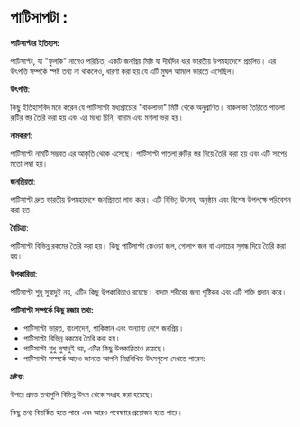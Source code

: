# পাটিসাপটা :

**পাটিসাপ্টার ইতিহাস:**

পাটিসাপ্টা, যা "ফুলকি" নামেও পরিচিত, একটি জনপ্রিয় মিষ্টি যা দীর্ঘদিন ধরে ভারতীয় উপমহাদেশে প্রচলিত। এর উৎপত্তি সম্পর্কে স্পষ্ট তথ্য না থাকলেও, ধারণা করা হয় যে এটি মুঘল আমলে ভারতে এসেছিল।

**উৎপত্তি**:

কিছু ইতিহাসবিদ মনে করেন যে পাটিসাপ্টা মধ্যপ্রাচ্যের "বাকলাভা" মিষ্টি থেকে অনুপ্রাণিত। বাকলাভা তৈরিতে পাতলা রুটির স্তর তৈরি করা হয় এবং এর মধ্যে চিনি, বাদাম এবং মশলা ভরা হয়।

**নামকরণ**:

পাটিসাপ্টা নামটি সম্ভবত এর আকৃতি থেকে এসেছে। পাটিসাপ্টা পাতলা রুটির স্তর দিয়ে তৈরি করা হয় এবং এটি সাপের মতো লম্বা হয়।

**জনপ্রিয়তা**:

পাটিসাপ্টা দ্রুত ভারতীয় উপমহাদেশে জনপ্রিয়তা লাভ করে। এটি বিভিন্ন উৎসব, অনুষ্ঠান এবং বিশেষ উপলক্ষে পরিবেশন করা হত।

**বৈচিত্র্য**:

পাটিসাপ্টা বিভিন্ন রকমের তৈরি করা হয়। কিছু পাটিসাপ্টা কেওড়া জল, গোলাপ জল বা এলাচের সুগন্ধ দিয়ে তৈরি করা হয়।

**উপকারিতা**:

পাটিসাপ্টা শুধু সুস্বাদুই নয়, এটির কিছু উপকারিতাও রয়েছে। বাদাম শরীরের জন্য পুষ্টিকর এবং এটি শক্তি প্রদান করে।

**পাটিসাপ্টা সম্পর্কে কিছু মজার তথ্য:**

- পাটিসাপ্টা ভারত, বাংলাদেশ, পাকিস্তান এবং অন্যান্য দেশে জনপ্রিয়।
- পাটিসাপ্টা বিভিন্ন রকমের তৈরি করা হয়।
- পাটিসাপ্টা শুধু সুস্বাদুই নয়, এটির কিছু উপকারিতাও রয়েছে।
- পাটিসাপ্টা সম্পর্কে আরও জানতে আপনি নিম্নলিখিত উৎসগুলো দেখতে পারেন:

**দ্রষ্টব্য**:

উপরে প্রদত্ত তথ্যগুলি বিভিন্ন উৎস থেকে সংগ্রহ করা হয়েছে।

কিছু তথ্য বিতর্কিত হতে পারে এবং আরও গবেষণার প্রয়োজন হতে পারে।